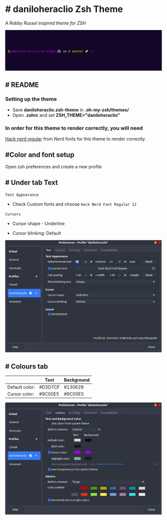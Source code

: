 # # daniloheraclio Zsh Theme

_A Robby Russel inspired theme for ZSH_

![Clean state Example](https://github.com/daniloheraclio/daniloheraclio-zsh-theme/blob/master/clean.png?raw=true)

## # README

### Setting up the theme

- Save **daniloheraclio.zsh-theme** in **.oh-my-zsh/themes/**
- Open **.zshrc** and set **ZSH_THEME="daniloheraclio"**

### In order for this theme to render correctly, you will need

[Hack nerd regular](https://github.com/ryanoasis/nerd-fonts/blob/master/patched-fonts/Hack/Regular/complete/Hack%20Regular%20Nerd%20Font%20Complete.ttf) from Nerd fonts for this theme to render correctly.

## #Color and font setup

Open zsh preferences and create a new profile

## # Under tab Text

`Text Appearance`

- Check Custom fonts and choose `Hack Nerd Font Regular 12`

`Cursors`

- Cursor shape - Underline

- Cursor blinking: Default

![Clean state Example](https://github.com/daniloheraclio/daniloheraclio-zsh-theme/blob/master/preferences-text.png?raw=true)

## # Colours tab

|                | Text    | Background |
| -------------- | ------- | ---------- |
| Default color: | #D3D7CF | #130629    |
| Cursor color:  | #9C00E5 | #9C00E5    |

![Clean state Example](https://github.com/daniloheraclio/daniloheraclio-zsh-theme/blob/master/preferences-colours.png?raw=true)

